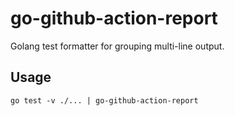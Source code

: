 # go-github-action-report

Golang test formatter for grouping multi-line output.

## Usage


```shell
go test -v ./... | go-github-action-report
```
